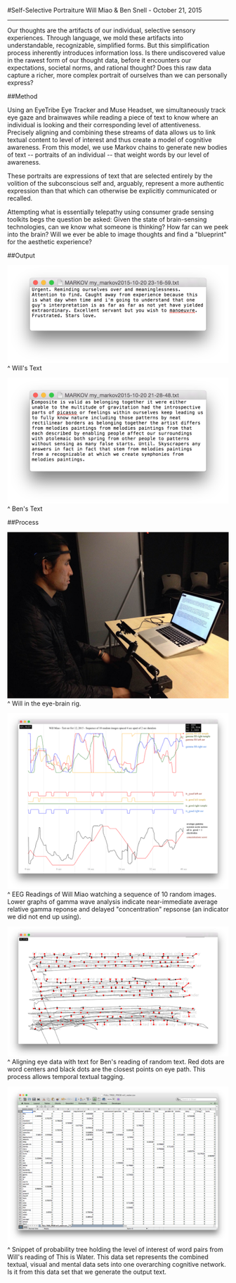 #Self-Selective Portraiture
Will Miao & Ben Snell - October 21, 2015

---

Our thoughts are the artifacts of our individual, selective sensory experiences. Through language, we mold these artifacts into understandable, recognizable, simplified forms. But this simplification process inherently introduces information loss. Is there undiscovered value in the rawest form of our thought data, before it encounters our expectations, societal norms, and rational thought? Does this raw data capture a richer, more complex portrait of ourselves than we can personally express?

##Method

Using an EyeTribe Eye Tracker and Muse Headset, we simultaneously track eye gaze and brainwaves while reading a piece of text to know where an individual is looking and their corresponding level of attentiveness. Precisely aligning and combining these streams of data allows us to link textual content to level of interest and thus create a model of cognitive awareness. From this model, we use Markov chains to generate new bodies of text -- portraits of an individual -- that weight words by our level of awareness.

These portraits are expressions of text that are selected entirely by the volition of the subconscious self and, arguably, represent a more authentic expression than that which can otherwise be explicitly communicated or recalled.

Attempting what is essentially telepathy using consumer grade sensing toolkits begs the question be asked: Given the state of brain-sensing technologies, can we know what someone is thinking? How far can we peek into the brain? Will we ever be able to image thoughts and find a "blueprint" for the aesthetic experience?

##Output

![will_text](../../benjamin/project2/assets/will_mkc.png)
^ Will's Text

![ben_text](../../benjamin/project2/assets/ben_mkc.png)
^ Ben's Text

##Process

![will_test](../../benjamin/project2/assets/will_test.jpg) 
^ Will in the eye-brain rig.

![will_conc](../../benjamin/project2/assets/will_10.png)
^ EEG Readings of Will Miao watching a sequence of 10 random images. Lower graphs of gamma wave analysis indicate near-immediate average relative gamma reponse and delayed "concentration" repsonse (an indicator we did not end up using).

![text_sample](../../benjamin/project2/assets/gaze_dots.png)
^ Aligning eye data with text for Ben's reading of random text. Red dots are word centers and black dots are the closest points on eye path. This process allows temporal textual tagging.

![full_tree](../../benjamin/project2/assets/full_water_prob.png)
^ Snippet of probability tree holding the level of interest of word pairs from Will's reading of This is Water. This data set represents the combined textual, visual and mental data sets into one overarching cognitive network. Is it from this data set that we generate the output text.
